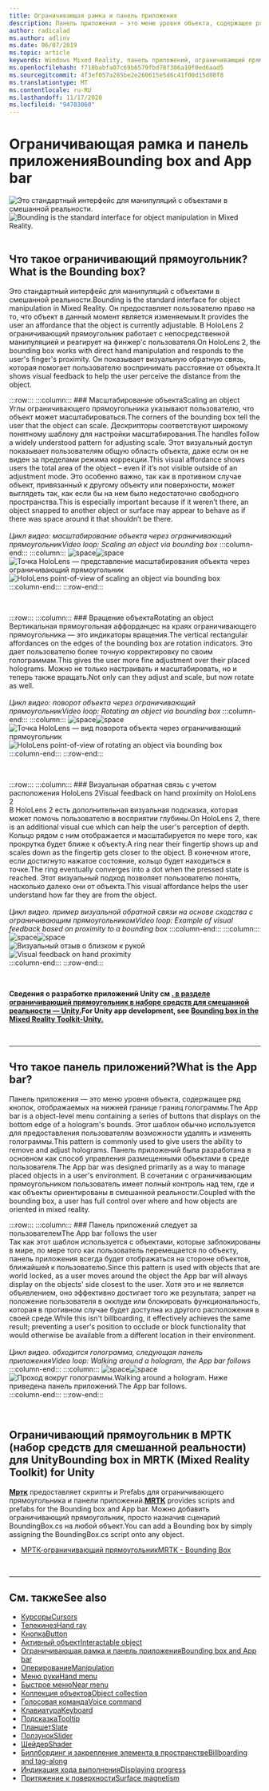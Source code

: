 ```yaml
---
title: Ограничивающая рамка и панель приложения
description: Панель приложения — это меню уровня объекта, содержащее ряд кнопок, отображаемых на нижней границе границ голограммы.
author: radicalad
ms.author: adlinv
ms.date: 06/07/2019
ms.topic: article
keywords: Windows Mixed Reality, панель приложений, ограничивающий прямоугольник, гарнитура смешанной реальности, гарнитура Windows Mixed, гарнитура виртуальной реальности, HoloLens, МРТК, набор средств смешанной реальности
ms.openlocfilehash: f718babfa07c69b6579fbd78f306a10f0ed6aad5
ms.sourcegitcommit: 4f3ef057a285be2e260615e5d6c41f00d15d08f8
ms.translationtype: MT
ms.contentlocale: ru-RU
ms.lasthandoff: 11/17/2020
ms.locfileid: "94703060"
---
```

# <a name="bounding-box-and-app-bar"></a><span data-ttu-id="dd6f7-104">Ограничивающая рамка и панель приложения</span><span class="sxs-lookup"><span data-stu-id="dd6f7-104">Bounding box and App bar</span></span>
<span data-ttu-id="dd6f7-105">![Это стандартный интерфейс для манипуляций с объектами в смешанной реальности.](images/UX_Hero_BoundingBox.jpg)</span><span class="sxs-lookup"><span data-stu-id="dd6f7-105">![Bounding is the standard interface for object manipulation in Mixed Reality.](images/UX_Hero_BoundingBox.jpg)</span></span><br>
<br>

## <a name="what-is-the-bounding-box"></a><span data-ttu-id="dd6f7-106">Что такое ограничивающий прямоугольник?</span><span class="sxs-lookup"><span data-stu-id="dd6f7-106">What is the Bounding box?</span></span>

<span data-ttu-id="dd6f7-107">Это стандартный интерфейс для манипуляций с объектами в смешанной реальности.</span><span class="sxs-lookup"><span data-stu-id="dd6f7-107">Bounding is the standard interface for object manipulation in Mixed Reality.</span></span> <span data-ttu-id="dd6f7-108">Он предоставляет пользователю право на то, что объект в данный момент является изменяемым.</span><span class="sxs-lookup"><span data-stu-id="dd6f7-108">It provides the user an affordance that the object is currently adjustable.</span></span> <span data-ttu-id="dd6f7-109">В HoloLens 2 ограничивающий прямоугольник работает с непосредственной манипуляцией и реагирует на финжер'с пользователя.</span><span class="sxs-lookup"><span data-stu-id="dd6f7-109">On HoloLens 2, the bounding box works with direct hand manipulation and responds to the user's finger's proximity.</span></span> <span data-ttu-id="dd6f7-110">Он показывает визуальную обратную связь, которая помогает пользователю воспринимать расстояние от объекта.</span><span class="sxs-lookup"><span data-stu-id="dd6f7-110">It shows visual feedback to help the user perceive the distance from the object.</span></span>

:::row:::
    :::column:::
        ### <a name="scaling-an-objectbr"></a><span data-ttu-id="dd6f7-111">Масштабирование объекта</span><span class="sxs-lookup"><span data-stu-id="dd6f7-111">Scaling an object</span></span><br>
        <span data-ttu-id="dd6f7-112">Углы ограничивающего прямоугольника указывают пользователю, что объект может масштабироваться.</span><span class="sxs-lookup"><span data-stu-id="dd6f7-112">The corners of the bounding box tell the user that the object can scale.</span></span> <span data-ttu-id="dd6f7-113">Дескрипторы соответствуют широкому понятному шаблону для настройки масштабирования.</span><span class="sxs-lookup"><span data-stu-id="dd6f7-113">The handles follow a widely understood pattern for adjusting scale.</span></span> <span data-ttu-id="dd6f7-114">Этот визуальный доступ показывает пользователям общую область объекта, даже если он не виден за пределами режима коррекции.</span><span class="sxs-lookup"><span data-stu-id="dd6f7-114">This visual affordance shows users the total area of the object – even if it’s not visible outside of an adjustment mode.</span></span> <span data-ttu-id="dd6f7-115">Это особенно важно, так как в противном случае объект, привязанный к другому объекту или поверхности, может выглядеть так, как если бы на нем было недостаточно свободного пространства.</span><span class="sxs-lookup"><span data-stu-id="dd6f7-115">This is especially important because if it weren’t there, an object snapped to another object or surface may appear to behave as if there was space around it that shouldn’t be there.</span></span><br>
        <br>
        <span data-ttu-id="dd6f7-116">*Цикл видео: масштабирование объекта через ограничивающий прямоугольник*</span><span class="sxs-lookup"><span data-stu-id="dd6f7-116">*Video loop: Scaling an object via bounding box*</span></span>
    :::column-end:::
        :::column:::
        <span data-ttu-id="dd6f7-117">![space](images/spacer-20x582.png)</span><span class="sxs-lookup"><span data-stu-id="dd6f7-117">![space](images/spacer-20x582.png)</span></span><br>
       <span data-ttu-id="dd6f7-118">![Точка HoloLens — представление масштабирования объекта через ограничивающий прямоугольник](images/HoloLens2_BoundingBox.gif)</span><span class="sxs-lookup"><span data-stu-id="dd6f7-118">![HoloLens point-of-view of scaling an object via bounding box](images/HoloLens2_BoundingBox.gif)</span></span><br>
    :::column-end:::
:::row-end:::

<br>

:::row:::
    :::column:::
        ### <a name="rotating-an-objectbr"></a><span data-ttu-id="dd6f7-119">Вращение объекта</span><span class="sxs-lookup"><span data-stu-id="dd6f7-119">Rotating an object</span></span><br>
        <span data-ttu-id="dd6f7-120">Вертикальная прямоугольная аффорданцес на краях ограничивающего прямоугольника — это индикаторы вращения.</span><span class="sxs-lookup"><span data-stu-id="dd6f7-120">The vertical rectangular affordances on the edges of the bounding box are rotation indicators.</span></span> <span data-ttu-id="dd6f7-121">Это дает пользователю более точную корректировку по своим голограммам.</span><span class="sxs-lookup"><span data-stu-id="dd6f7-121">This gives the user more fine adjustment over their placed holograms.</span></span> <span data-ttu-id="dd6f7-122">Можно не только настраивать и масштабировать, но и теперь также вращать.</span><span class="sxs-lookup"><span data-stu-id="dd6f7-122">Not only can they adjust and scale, but now rotate as well.</span></span><br>
        <br>
        <span data-ttu-id="dd6f7-123">*Цикл видео: поворот объекта через ограничивающий прямоугольник*</span><span class="sxs-lookup"><span data-stu-id="dd6f7-123">*Video loop: Rotating an object via bounding box*</span></span>
    :::column-end:::
        :::column:::
        <span data-ttu-id="dd6f7-124">![space](images/spacer-20x582.png)</span><span class="sxs-lookup"><span data-stu-id="dd6f7-124">![space](images/spacer-20x582.png)</span></span><br>
       <span data-ttu-id="dd6f7-125">![Точка HoloLens — вид поворота объекта через ограничивающий прямоугольник](images/HoloLens2_BoundingBox_Rotate.gif)</span><span class="sxs-lookup"><span data-stu-id="dd6f7-125">![HoloLens point-of-view of rotating an object via bounding box](images/HoloLens2_BoundingBox_Rotate.gif)</span></span><br>
    :::column-end:::
:::row-end:::

<br>

:::row:::
    :::column:::
        ### <a name="visual-feedback-on-hand-proximity-on-hololens-2br"></a><span data-ttu-id="dd6f7-126">Визуальная обратная связь с учетом расположения HoloLens 2</span><span class="sxs-lookup"><span data-stu-id="dd6f7-126">Visual feedback on hand proximity on HoloLens 2</span></span><br>
        <span data-ttu-id="dd6f7-127">В HoloLens 2 есть дополнительная визуальная подсказка, которая может помочь пользователю в восприятии глубины.</span><span class="sxs-lookup"><span data-stu-id="dd6f7-127">On HoloLens 2, there is an additional visual cue which can help the user's perception of depth.</span></span> <span data-ttu-id="dd6f7-128">Кольцо рядом с ним отображается и масштабируется по мере того, как прокрутка будет ближе к объекту.</span><span class="sxs-lookup"><span data-stu-id="dd6f7-128">A ring near their fingertip shows up and scales down as the fingertip gets closer to the object.</span></span> <span data-ttu-id="dd6f7-129">В конечном итоге, если достигнуто нажатое состояние, кольцо будет находиться в точке.</span><span class="sxs-lookup"><span data-stu-id="dd6f7-129">The ring eventually converges into a dot when the pressed state is reached.</span></span> <span data-ttu-id="dd6f7-130">Этот визуальный подход позволяет пользователю понять, насколько далеко они от объекта.</span><span class="sxs-lookup"><span data-stu-id="dd6f7-130">This visual affordance helps the user understand how far they are from the object.</span></span><br>
        <br>
        <span data-ttu-id="dd6f7-131">*Цикл видео. пример визуальной обратной связи на основе сходства с ограничивающим прямоугольником*</span><span class="sxs-lookup"><span data-stu-id="dd6f7-131">*Video loop: Example of visual feedback based on proximity to a bounding box*</span></span>
    :::column-end:::
        :::column:::
        <span data-ttu-id="dd6f7-132">![space](images/spacer-20x582.png)</span><span class="sxs-lookup"><span data-stu-id="dd6f7-132">![space](images/spacer-20x582.png)</span></span><br>
       <span data-ttu-id="dd6f7-133">![Визуальный отзыв о близком к рукой](images/HoloLens2_Proximity.gif)</span><span class="sxs-lookup"><span data-stu-id="dd6f7-133">![Visual feedback on hand proximity](images/HoloLens2_Proximity.gif)</span></span><br>
    :::column-end:::
:::row-end:::

<br>

<span data-ttu-id="dd6f7-134">**Сведения о разработке приложений Unity см [. в разделе ограничивающий прямоугольник в наборе средств для смешанной реальности — Unity.](https://microsoft.github.io/MixedRealityToolkit-Unity/Documentation/README_BoundingBox.html)**</span><span class="sxs-lookup"><span data-stu-id="dd6f7-134">**For Unity app development, see [Bounding box in the Mixed Reality Toolkit-Unity.](https://microsoft.github.io/MixedRealityToolkit-Unity/Documentation/README_BoundingBox.html)**</span></span>

<br>

---

## <a name="what-is-the-app-bar"></a><span data-ttu-id="dd6f7-135">Что такое панель приложений?</span><span class="sxs-lookup"><span data-stu-id="dd6f7-135">What is the App bar?</span></span>

<span data-ttu-id="dd6f7-136">Панель приложения — это меню уровня объекта, содержащее ряд кнопок, отображаемых на нижней границе границ голограммы.</span><span class="sxs-lookup"><span data-stu-id="dd6f7-136">The App bar is a object-level menu containing a series of buttons that displays on the bottom edge of a hologram's bounds.</span></span> <span data-ttu-id="dd6f7-137">Этот шаблон обычно используется для предоставления пользователям возможности удалять и изменять голограммы.</span><span class="sxs-lookup"><span data-stu-id="dd6f7-137">This pattern is commonly used to give users the ability to remove and adjust holograms.</span></span> <span data-ttu-id="dd6f7-138">Панель приложений была разработана в основном как способ управления размещенными объектами в среде пользователя.</span><span class="sxs-lookup"><span data-stu-id="dd6f7-138">The App bar was designed primarily as a way to manage placed objects in a user's environment.</span></span> <span data-ttu-id="dd6f7-139">В сочетании с ограничивающим прямоугольником пользователь имеет полный контроль над тем, где и как объекты ориентированы в смешанной реальности.</span><span class="sxs-lookup"><span data-stu-id="dd6f7-139">Coupled with the bounding box, a user has full control over where and how objects are oriented in mixed reality.</span></span>

:::row:::
    :::column:::
        ### <a name="the-app-bar-follows-the-userbr"></a><span data-ttu-id="dd6f7-140">Панель приложений следует за пользователем</span><span class="sxs-lookup"><span data-stu-id="dd6f7-140">The App bar follows the user</span></span><br>
        <span data-ttu-id="dd6f7-141">Так как этот шаблон используется с объектами, которые заблокированы в мире, по мере того как пользователь перемещается по объекту, панель приложения всегда будет отображаться на стороне объектов, ближайшей к пользователю.</span><span class="sxs-lookup"><span data-stu-id="dd6f7-141">Since this pattern is used with objects that are world locked, as a user moves around the object the App bar will always display on the objects' side closest to the user.</span></span> <span data-ttu-id="dd6f7-142">Хотя это и не является объявлением, оно эффективно достигает того же результата; запрет на положение пользователя в окклуде или блокировать функциональность, которая в противном случае будет доступна из другого расположения в своей среде.</span><span class="sxs-lookup"><span data-stu-id="dd6f7-142">While this isn't billboarding, it effectively achieves the same result; preventing a user's position to occlude or block functionality that would otherwise be available from a different location in their environment.</span></span> <br>
        <br>
        <span data-ttu-id="dd6f7-143">*Цикл видео. обходится голограмма, следующая панель приложения*</span><span class="sxs-lookup"><span data-stu-id="dd6f7-143">*Video loop: Walking around a hologram, the App bar follows*</span></span>
    :::column-end:::
        :::column:::
        <span data-ttu-id="dd6f7-144">![space](images/spacer-20x582.png)</span><span class="sxs-lookup"><span data-stu-id="dd6f7-144">![space](images/spacer-20x582.png)</span></span><br>
       <span data-ttu-id="dd6f7-145">![Проход вокруг голограммы.</span><span class="sxs-lookup"><span data-stu-id="dd6f7-145">![Walking around a hologram.</span></span> <span data-ttu-id="dd6f7-146">Ниже приведена панель приложений.](images/HoloLens2_AppBarFollowing.gif)</span><span class="sxs-lookup"><span data-stu-id="dd6f7-146">The App bar follows.](images/HoloLens2_AppBarFollowing.gif)</span></span><br>
    :::column-end:::
:::row-end:::

<br>


## <a name="bounding-box-in-mrtk-mixed-reality-toolkit-for-unity"></a><span data-ttu-id="dd6f7-147">Ограничивающий прямоугольник в МРТК (набор средств для смешанной реальности) для Unity</span><span class="sxs-lookup"><span data-stu-id="dd6f7-147">Bounding box in MRTK (Mixed Reality Toolkit) for Unity</span></span>
<span data-ttu-id="dd6f7-148">**[Мртк](https://github.com/Microsoft/MixedRealityToolkit-Unity)** предоставляет скрипты и Prefabs для ограничивающего прямоугольника и панели приложений.</span><span class="sxs-lookup"><span data-stu-id="dd6f7-148">**[MRTK](https://github.com/Microsoft/MixedRealityToolkit-Unity)** provides scripts and prefabs for the Bounding box and App bar.</span></span> <span data-ttu-id="dd6f7-149">Можно добавить ограничивающий прямоугольник, просто назначив сценарий BoundingBox.cs на любой объект.</span><span class="sxs-lookup"><span data-stu-id="dd6f7-149">You can add a Bounding box by simply assigning the BoundingBox.cs script onto any object.</span></span>

* [<span data-ttu-id="dd6f7-150">МРТК-ограничивающий прямоугольник</span><span class="sxs-lookup"><span data-stu-id="dd6f7-150">MRTK - Bounding Box</span></span>](https://microsoft.github.io/MixedRealityToolkit-Unity/Documentation/README_BoundingBox.html)


<br>

---


## <a name="see-also"></a><span data-ttu-id="dd6f7-151">См. также</span><span class="sxs-lookup"><span data-stu-id="dd6f7-151">See also</span></span>

* [<span data-ttu-id="dd6f7-152">Курсоры</span><span class="sxs-lookup"><span data-stu-id="dd6f7-152">Cursors</span></span>](cursors.md)
* [<span data-ttu-id="dd6f7-153">Телекинез</span><span class="sxs-lookup"><span data-stu-id="dd6f7-153">Hand ray</span></span>](point-and-commit.md)
* [<span data-ttu-id="dd6f7-154">Кнопка</span><span class="sxs-lookup"><span data-stu-id="dd6f7-154">Button</span></span>](button.md)
* [<span data-ttu-id="dd6f7-155">Активный объект</span><span class="sxs-lookup"><span data-stu-id="dd6f7-155">Interactable object</span></span>](interactable-object.md)
* [<span data-ttu-id="dd6f7-156">Ограничивающая рамка и панель приложения</span><span class="sxs-lookup"><span data-stu-id="dd6f7-156">Bounding box and App bar</span></span>](app-bar-and-bounding-box.md)
* [<span data-ttu-id="dd6f7-157">Оперирование</span><span class="sxs-lookup"><span data-stu-id="dd6f7-157">Manipulation</span></span>](direct-manipulation.md)
* [<span data-ttu-id="dd6f7-158">Меню руки</span><span class="sxs-lookup"><span data-stu-id="dd6f7-158">Hand menu</span></span>](hand-menu.md)
* [<span data-ttu-id="dd6f7-159">Быстрое меню</span><span class="sxs-lookup"><span data-stu-id="dd6f7-159">Near menu</span></span>](near-menu.md)
* [<span data-ttu-id="dd6f7-160">Коллекция объектов</span><span class="sxs-lookup"><span data-stu-id="dd6f7-160">Object collection</span></span>](object-collection.md)
* [<span data-ttu-id="dd6f7-161">Голосовая команда</span><span class="sxs-lookup"><span data-stu-id="dd6f7-161">Voice command</span></span>](voice-input.md)
* [<span data-ttu-id="dd6f7-162">Клавиатура</span><span class="sxs-lookup"><span data-stu-id="dd6f7-162">Keyboard</span></span>](keyboard.md)
* [<span data-ttu-id="dd6f7-163">Подсказка</span><span class="sxs-lookup"><span data-stu-id="dd6f7-163">Tooltip</span></span>](tooltip.md)
* [<span data-ttu-id="dd6f7-164">Планшет</span><span class="sxs-lookup"><span data-stu-id="dd6f7-164">Slate</span></span>](slate.md)
* [<span data-ttu-id="dd6f7-165">Ползунок</span><span class="sxs-lookup"><span data-stu-id="dd6f7-165">Slider</span></span>](slider.md)
* [<span data-ttu-id="dd6f7-166">Шейдер</span><span class="sxs-lookup"><span data-stu-id="dd6f7-166">Shader</span></span>](shader.md)
* [<span data-ttu-id="dd6f7-167">Биллбординг и закрепление элемента в пространстве</span><span class="sxs-lookup"><span data-stu-id="dd6f7-167">Billboarding and tag-along</span></span>](billboarding-and-tag-along.md)
* [<span data-ttu-id="dd6f7-168">Индикация хода выполнения</span><span class="sxs-lookup"><span data-stu-id="dd6f7-168">Displaying progress</span></span>](progress.md)
* [<span data-ttu-id="dd6f7-169">Притяжение к поверхности</span><span class="sxs-lookup"><span data-stu-id="dd6f7-169">Surface magnetism</span></span>](surface-magnetism.md)
